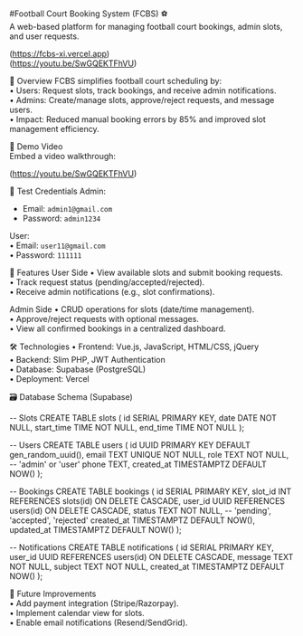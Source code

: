 #Football Court Booking System (FCBS) ⚽  
A web-based platform for managing football court bookings, admin slots, and user requests.  

(https://fcbs-xi.vercel.app)  
(https://youtu.be/SwGQEKTFhVU) 


📌 Overview
FCBS simplifies football court scheduling by:  
• Users: Request slots, track bookings, and receive admin notifications.  
• Admins: Create/manage slots, approve/reject requests, and message users.  
• Impact: Reduced manual booking errors by 85% and improved slot management efficiency.  

🎥 Demo Video  
Embed a video walkthrough:  

(https://youtu.be/SwGQEKTFhVU)

🔑 Test Credentials
Admin:  
- Email: `admin1@gmail.com`  
- Password: `admin1234`  

User:  
• Email: `user11@gmail.com`  
• Password: `111111`  

🚀 Features
User Side
• View available slots and submit booking requests.  
• Track request status (pending/accepted/rejected).  
• Receive admin notifications (e.g., slot confirmations).  

Admin Side
• CRUD operations for slots (date/time management).  
• Approve/reject requests with optional messages.  
• View all confirmed bookings in a centralized dashboard.  

🛠️ Technologies
• Frontend: Vue.js, JavaScript, HTML/CSS, jQuery  
• Backend: Slim PHP, JWT Authentication  
• Database: Supabase (PostgreSQL)  
• Deployment: Vercel  



🗃️ Database Schema (Supabase)

-- Slots
CREATE TABLE slots (
  id SERIAL PRIMARY KEY,
  date DATE NOT NULL,
  start_time TIME NOT NULL,
  end_time TIME NOT NULL
);

-- Users
CREATE TABLE users (
  id UUID PRIMARY KEY DEFAULT gen_random_uuid(),
  email TEXT UNIQUE NOT NULL,
  role TEXT NOT NULL, -- 'admin' or 'user'
  phone TEXT,
  created_at TIMESTAMPTZ DEFAULT NOW()
);

-- Bookings
CREATE TABLE bookings (
  id SERIAL PRIMARY KEY,
  slot_id INT REFERENCES slots(id) ON DELETE CASCADE,
  user_id UUID REFERENCES users(id) ON DELETE CASCADE,
  status TEXT NOT NULL, -- 'pending', 'accepted', 'rejected'
  created_at TIMESTAMPTZ DEFAULT NOW(),
  updated_at TIMESTAMPTZ DEFAULT NOW()
);

-- Notifications
CREATE TABLE notifications (
  id SERIAL PRIMARY KEY,
  user_id UUID REFERENCES users(id) ON DELETE CASCADE,
  message TEXT NOT NULL,
  subject TEXT NOT NULL,
  created_at TIMESTAMPTZ DEFAULT NOW()
);


📝 Future Improvements  
• Add payment integration (Stripe/Razorpay).  
• Implement calendar view for slots.  
• Enable email notifications (Resend/SendGrid).  






